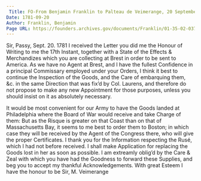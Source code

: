```yaml
---
 Title: FO-From Benjamin Franklin to Palteau de Veimerange, 20 September 1781
Date: 1781-09-20
Author: Franklin, Benjamin
Page URL: https://founders.archives.gov/documents/Franklin/01-35-02-0378
---
```


Sir,
Passy, Sept. 20. 1781
I received the Letter you did me the Honour of Writing to me the 17th Instant, together with a State of the Effects & Merchandizes which you are collecting at Brest in order to be sent to America. As we have no Agent at Brest, and I have the fullest Confidence in a principal Commissary employed under your Orders, I think it best to continue the Inspection of the Goods, and the Care of embarquing them, &c. in the same Direction that was fix’d by Col. Laurens, and therefore do not propose to make any new Appointment for those purposes, unless you should insist on it as absolutely necessary.

It would be most convenient for our Army to have the Goods landed at Philadelphia where the Board of War would receive and take Charge of them: But as the Risque is greater on that Coast than on that of Massachusetts Bay, it seems to me best to order them to Boston; in which case they will be received by the Agent of the Congress there, who will give the proper Certificates.
I thank you for the Information respecting the Rusé, which I had not before received. I shall make Application for replacing the Goods lost in her as soon as possible.
I am extreamly oblig’d by the Care & Zeal with which you have had the Goodness to forward these Supplies, and beg you to accept my thankful Acknowledgements.
With great Esteem I have the honour to be Sir,
M. Veimerange


